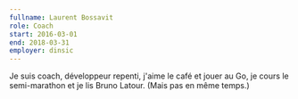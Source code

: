 ```yaml
---
fullname: Laurent Bossavit
role: Coach
start: 2016-03-01
end: 2018-03-31
employer: dinsic
---
```


Je suis coach, développeur repenti, j'aime le café et jouer au Go, je cours le semi-marathon et je lis Bruno Latour. (Mais pas en même temps.)
